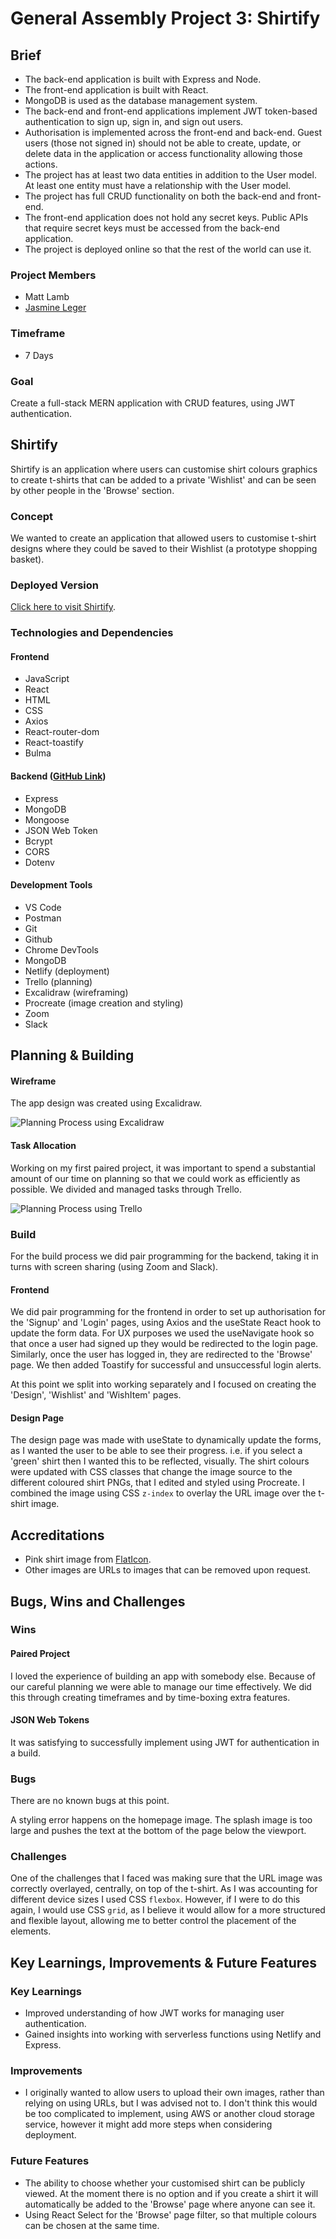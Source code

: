 # General Assembly Project 3: Shirtify

## Brief
- The back-end application is built with Express and Node.
- The front-end application is built with React.
- MongoDB is used as the database management system.
- The back-end and front-end applications implement JWT token-based authentication to sign up, sign in, and sign out users.
- Authorisation is implemented across the front-end and back-end. Guest users (those not signed in) should not be able to create, update, or delete data in the application or access functionality allowing those actions.
- The project has at least two data entities in addition to the User model. At least one entity must have a relationship with the User model.
- The project has full CRUD functionality on both the back-end and front-end.
- The front-end application does not hold any secret keys. Public APIs that require secret keys must be accessed from the back-end application.
- The project is deployed online so that the rest of the world can use it.

### Project Members
- Matt Lamb
- [Jasmine Leger](https://github.com/Jasleger88)

### Timeframe
- 7 Days

### Goal
Create a full-stack MERN application with CRUD features, using JWT authentication.

## Shirtify

Shirtify is an application where users can customise shirt colours graphics to create t-shirts that can be added to a private 'Wishlist' and can be seen by other people in the 'Browse' section.
### Concept

We wanted to create an application that allowed users to customise t-shirt designs where they could be saved to their Wishlist (a prototype shopping basket).

### Deployed Version

[Click here to visit Shirtify](https://shirtify-wishlist.netlify.app/).

### Technologies and Dependencies
#### Frontend
- JavaScript
- React
- HTML
- CSS
- Axios
- React-router-dom
- React-toastify
- Bulma
  
#### Backend ([GitHub Link](https://github.com/Polynomial-B/shirtify-mern-backend))
- Express
- MongoDB
- Mongoose
- JSON Web Token
- Bcrypt
- CORS
- Dotenv

#### Development Tools

- VS Code
- Postman
- Git
- Github
- Chrome DevTools
- MongoDB
- Netlify (deployment)
- Trello (planning)
- Excalidraw (wireframing)
- Procreate (image creation and styling)
- Zoom
- Slack

## Planning & Building

#### Wireframe
The app design was created using Excalidraw.

![Planning Process using Excalidraw](Images/Planningprocess.png)

#### Task Allocation
Working on my first paired project, it was important to spend a substantial amount of our time on planning so that we could work as efficiently as possible. We divided and managed tasks through Trello.

![Planning Process using Trello ](Images/trello.png)
### Build

For the build process we did pair programming for the backend, taking it in turns with screen sharing (using Zoom and Slack).

#### Frontend
We did pair programming for the frontend in order to set up authorisation for the 'Signup' and 'Login' pages, using Axios and the useState React hook to update the form data. 
For UX purposes we used the useNavigate hook so that once a user had signed up they would be redirected to the login page. Similarly, once the user has logged in, they are redirected to the 'Browse' page. We then added Toastify for successful and unsuccessful login alerts.

At this point we split into working separately and I focused on creating the 'Design', 'Wishlist' and 'WishItem' pages.

#### Design Page
The design page was made with useState to dynamically update the forms, as I wanted the user to be able to see their progress. i.e. if you select a 'green' shirt then I wanted this to be reflected, visually. The shirt colours were updated with CSS classes that change the image source to the different coloured shirt PNGs, that I edited and styled using Procreate.
I combined the image using CSS `z-index` to overlay the URL image over the t-shirt image. 

## Accreditations
- Pink shirt image from [FlatIcon](www.flaticon.com).
- Other images are URLs to images that can be removed upon request.

## Bugs, Wins and Challenges

### Wins
#### Paired Project
I loved the experience of building an app with somebody else. Because of our careful planning we were able to manage our time effectively. We did this through creating timeframes and by time-boxing extra features.

#### JSON Web Tokens
It was satisfying to successfully implement using JWT for authentication in a build.

### Bugs
There are no known bugs at this point.

A styling error happens on the homepage image. The splash image is too large and pushes the text at the bottom of the page below the viewport.

### Challenges

One of the challenges that I faced was making sure that the URL image was correctly overlayed, centrally, on top of the t-shirt. As I was accounting for different device sizes I used CSS `flexbox`. However, if I were to do this again, I would use CSS `grid`, as I believe it would allow for a more structured and flexible layout, allowing me to better control the placement of the elements.

## Key Learnings, Improvements & Future Features

### Key Learnings
- Improved understanding of how JWT works for managing user authentication.
- Gained insights into working with serverless functions using Netlify and Express.

### Improvements
- I originally wanted to allow users to upload their own images, rather than relying on using URLs, but I was advised not to. I don't think this would be too complicated to implement, using AWS or another cloud storage service, however it might add more steps when considering deployment.

### Future Features
- The ability to choose whether your customised shirt can be publicly viewed. At the moment there is no option and if you create a shirt it will automatically be added to the 'Browse' page where anyone can see it.
- Using React Select for the 'Browse' page filter, so that multiple colours can be chosen at the same time.



